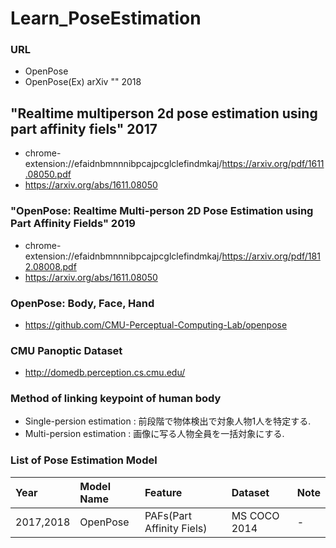 # Learn_PoseEstimation

### URL
+ OpenPose 
+ OpenPose(Ex) arXiv "" 2018

## "Realtime multiperson 2d pose estimation using part affinity fiels" 2017
+ chrome-extension://efaidnbmnnnibpcajpcglclefindmkaj/https://arxiv.org/pdf/1611.08050.pdf
+ https://arxiv.org/abs/1611.08050

### "OpenPose: Realtime Multi-person 2D Pose Estimation using Part Affinity Fields" 2019
+ chrome-extension://efaidnbmnnnibpcajpcglclefindmkaj/https://arxiv.org/pdf/1812.08008.pdf
+ https://arxiv.org/abs/1611.08050

### OpenPose: Body, Face, Hand
+ https://github.com/CMU-Perceptual-Computing-Lab/openpose

### CMU Panoptic Dataset
+ http://domedb.perception.cs.cmu.edu/


### Method of linking keypoint of human body
+ Single-persion estimation : 前段階で物体検出で対象人物1人を特定する.
+ Multi-persion estimation : 画像に写る人物全員を一括対象にする.


### List of Pose Estimation Model
| Year| Model Name | Feature | Dataset | Note |
| :-- | :-- | :-- | :-- | :-- |
| 2017,2018 | OpenPose | PAFs(Part Affinity Fiels) | MS COCO 2014 | - |

